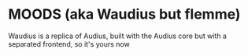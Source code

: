 # MOODS (aka Waudius but flemme)
Waudius is a replica of Audius, built with the Audius core but with a separated frontend, so it's yours now